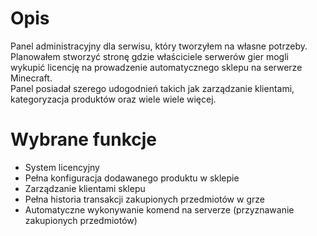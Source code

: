 # Opis
Panel administracyjny dla serwisu, który tworzyłem na własne potrzeby.  
Planowałem stworzyć stronę gdzie właściciele serwerów gier mogli wykupić licencję na prowadzenie automatycznego sklepu na serwerze Minecraft.  
Panel posiadał szerego udogodnień takich jak zarządzanie klientami, kategoryzacja produktów oraz wiele wiele więcej.

# Wybrane funkcje

  - System licencyjny
  - Pełna konfiguracja dodawanego produktu w sklepie
  - Zarządzanie klientami sklepu
  - Pełna historia transakcji zakupionych przedmiotów w grze
  - Automatyczne wykonywanie komend na serverze (przyznawanie zakupionych przedmiotów)
 
